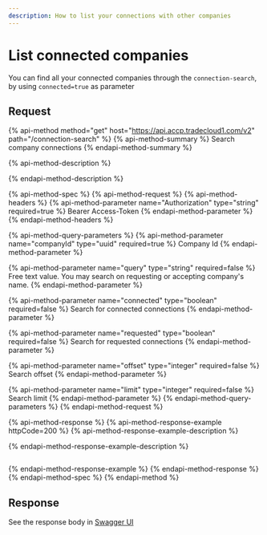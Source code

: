 ```yaml
---
description: How to list your connections with other companies
---
```


# List connected companies

You can find all your connected companies through the `connection-search`, by using `connected=true` as parameter

## Request

{% api-method method="get" host="https://api.accp.tradecloud1.com/v2" path="/connection-search" %}
{% api-method-summary %}
Search company connections
{% endapi-method-summary %}

{% api-method-description %}

{% endapi-method-description %}

{% api-method-spec %}
{% api-method-request %}
{% api-method-headers %}
{% api-method-parameter name="Authorization" type="string" required=true %}
Bearer Access-Token
{% endapi-method-parameter %}
{% endapi-method-headers %}

{% api-method-query-parameters %}
{% api-method-parameter name="companyId" type="uuid" required=true %}
Company Id
{% endapi-method-parameter %}

{% api-method-parameter name="query" type="string" required=false %}
Free text value. You may search on requesting or accepting company's name.
{% endapi-method-parameter %}

{% api-method-parameter name="connected" type="boolean" required=false %}
Search for connected connections
{% endapi-method-parameter %}

{% api-method-parameter name="requested" type="boolean" required=false %}
Search for requested connections
{% endapi-method-parameter %}

{% api-method-parameter name="offset" type="integer" required=false %}
Search offset
{% endapi-method-parameter %}

{% api-method-parameter name="limit" type="integer" required=false %}
Search limit
{% endapi-method-parameter %}
{% endapi-method-query-parameters %}
{% endapi-method-request %}

{% api-method-response %}
{% api-method-response-example httpCode=200 %}
{% api-method-response-example-description %}

{% endapi-method-response-example-description %}

```text

```
{% endapi-method-response-example %}
{% endapi-method-response %}
{% endapi-method-spec %}
{% endapi-method %}

## Response

See the response body in [Swagger UI](https://swagger-ui.accp.tradecloud1.com/?url=https://api.accp.tradecloud1.com/v2/connection-search/specs.yaml#/connection-search/searchConnectionsRoute)

